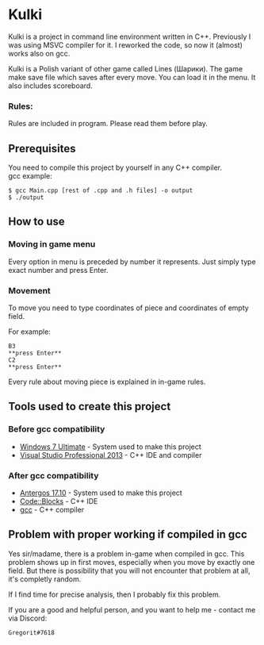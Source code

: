# Kulki

Kulki is a project in command line environment written in C++.
Previously I was using MSVC compiler for it.
I reworked the code, so now it (almost) works also on gcc.

Kulki is a Polish variant of other game called Lines (Шарики).
The game make save file which saves after every move. You can load it in the menu.
It also includes scoreboard.

### Rules:

Rules are included in program. Please read them before play.


## Prerequisites

You need to compile this project by yourself in any C++ compiler.  
gcc example:

```
$ gcc Main.cpp [rest of .cpp and .h files] -o output
$ ./output
```

## How to use

### Moving in game menu

Every option in menu is preceded by number it represents. Just simply type exact number and press Enter.

### Movement

To move you need to type coordinates of piece and coordinates of empty field.

For example:

```
B3
**press Enter**
C2
**press Enter**
```

Every rule about moving piece is explained in in-game rules.

## Tools used to create this project

### Before gcc compatibility
* [Windows 7 Ultimate](https://www.microsoft.com/en-us/windows/) - System used to make this project
* [Visual Studio Professional 2013](https://msdn.microsoft.com/en-us/library/dd831853(v=vs.120)) - C++ IDE and compiler

### After gcc compatibility
* [Antergos 17.10](https://antergos.com) - System used to make this project
* [Code::Blocks](http://www.codeblocks.org) - C++ IDE
* [gcc](https://gcc.gnu.org) - C++ compiler


## Problem with proper working if compiled in gcc

Yes sir/madame, there is a problem in-game when compiled in gcc.
This problem shows up in first moves, especially when you move by exactly one field.
But there is possibility that you will not encounter that problem at all, it's completly random.

If I find time for precise analysis, then I probably fix this problem.

If you are a good and helpful person, and you want to help me - contact me via Discord:
```
Gregorit#7618
```
